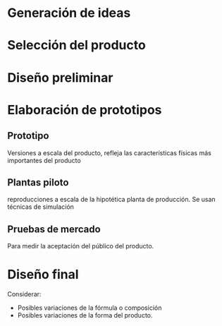 # Generación de ideas

# Selección del producto

# Diseño preliminar

# Elaboración de prototipos
## Prototipo
Versiones a escala del producto, refleja las características físicas más importantes del producto
## Plantas piloto
reproducciones a escala de la hipotética planta de producción. Se usan técnicas de simulación
## Pruebas de mercado
Para medir la aceptación del público del producto.

# Diseño final
Considerar:
- Posibles variaciones de la fórmula o composición
- Posibles variaciones de la forma del producto.